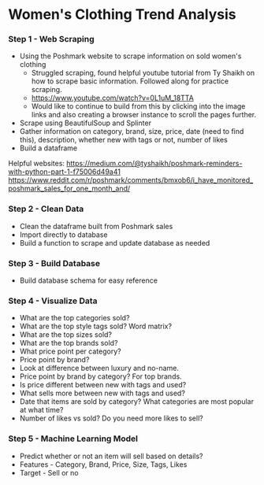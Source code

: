 # Women's Clothing Trend Analysis

### Step 1 - Web Scraping 
* Using the Poshmark website to scrape information on sold women's clothing
    - Struggled scraping, found helpful youtube tutorial from Ty Shaikh on how to scrape basic information. Followed along for practice scraping. 
    - https://www.youtube.com/watch?v=0L1uM_18TTA
    - Would like to continue to build from this by clicking into the image links and also creating a browser instance to scroll the pages further.
* Scrape using BeautifulSoup and Splinter
* Gather information on category, brand, size, price, date (need to find this), description, whether new with tags or not, number of likes
* Build a dataframe

Helpful websites: 
https://medium.com/@tyshaikh/poshmark-reminders-with-python-part-1-f75006d49a41
https://www.reddit.com/r/poshmark/comments/bmxob6/i_have_monitored_poshmark_sales_for_one_month_and/

### Step 2 - Clean Data
* Clean the dataframe built from Poshmark sales
* Import directly to database
* Build a function to scrape and update database as needed

### Step 3 - Build Database
* Build database schema for easy reference

### Step 4 - Visualize Data
* What are the top categories sold?
* What are the top style tags sold? Word matrix?
* What are the top sizes sold?
* What are the top brands sold?
* What price point per category?
* Price point by brand? 
* Look at difference between luxury and no-name.
* Price point by brand by category? For top brands.
* Is price different between new with tags and used?
* What sells more between new with tags and used? 
* Date that items are sold by category? What categories are most popular at what time?
* Number of likes vs sold? Do you need more likes to sell? 

### Step 5 - Machine Learning Model
* Predict whether or not an item will sell based on details? 
* Features - Category, Brand, Price, Size, Tags, Likes
* Target - Sell or no